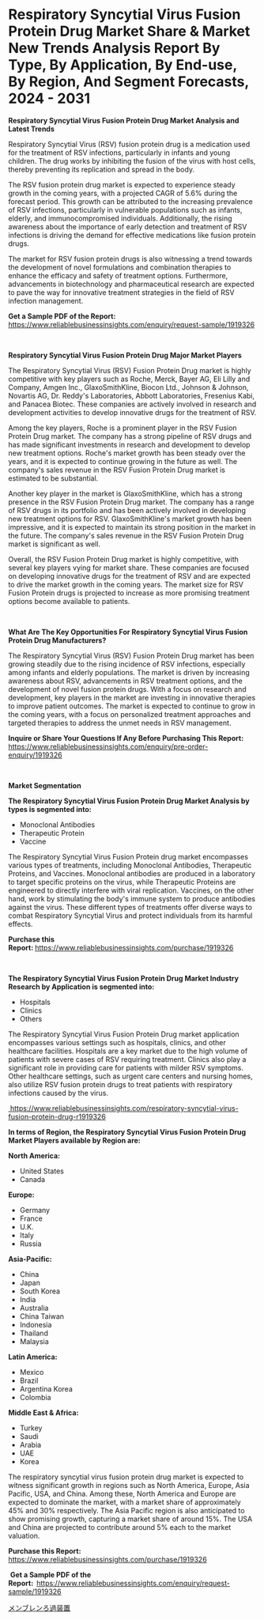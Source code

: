 <p><h1>Respiratory Syncytial Virus Fusion Protein Drug Market Share & Market New Trends Analysis Report By Type, By Application, By End-use, By Region, And Segment Forecasts, 2024 - 2031</h1></p><p><strong>Respiratory Syncytial Virus Fusion Protein Drug Market Analysis and Latest Trends</strong></p>
<p><p>Respiratory Syncytial Virus (RSV) fusion protein drug is a medication used for the treatment of RSV infections, particularly in infants and young children. The drug works by inhibiting the fusion of the virus with host cells, thereby preventing its replication and spread in the body.</p><p>The RSV fusion protein drug market is expected to experience steady growth in the coming years, with a projected CAGR of 5.6% during the forecast period. This growth can be attributed to the increasing prevalence of RSV infections, particularly in vulnerable populations such as infants, elderly, and immunocompromised individuals. Additionally, the rising awareness about the importance of early detection and treatment of RSV infections is driving the demand for effective medications like fusion protein drugs.</p><p>The market for RSV fusion protein drugs is also witnessing a trend towards the development of novel formulations and combination therapies to enhance the efficacy and safety of treatment options. Furthermore, advancements in biotechnology and pharmaceutical research are expected to pave the way for innovative treatment strategies in the field of RSV infection management.</p></p>
<p><strong>Get a Sample PDF of the Report:&nbsp;</strong> <a href="https://www.reliablebusinessinsights.com/enquiry/request-sample/1919326">https://www.reliablebusinessinsights.com/enquiry/request-sample/1919326</a></p>
<p>&nbsp;</p>
<p><strong>Respiratory Syncytial Virus Fusion Protein Drug Major Market Players</strong></p>
<p><p>The Respiratory Syncytial Virus (RSV) Fusion Protein Drug market is highly competitive with key players such as Roche, Merck, Bayer AG, Eli Lilly and Company, Amgen Inc., GlaxoSmithKline, Biocon Ltd., Johnson & Johnson, Novartis AG, Dr. Reddy's Laboratories, Abbott Laboratories, Fresenius Kabi, and Panacea Biotec. These companies are actively involved in research and development activities to develop innovative drugs for the treatment of RSV.</p><p>Among the key players, Roche is a prominent player in the RSV Fusion Protein Drug market. The company has a strong pipeline of RSV drugs and has made significant investments in research and development to develop new treatment options. Roche's market growth has been steady over the years, and it is expected to continue growing in the future as well. The company's sales revenue in the RSV Fusion Protein Drug market is estimated to be substantial.</p><p>Another key player in the market is GlaxoSmithKline, which has a strong presence in the RSV Fusion Protein Drug market. The company has a range of RSV drugs in its portfolio and has been actively involved in developing new treatment options for RSV. GlaxoSmithKline's market growth has been impressive, and it is expected to maintain its strong position in the market in the future. The company's sales revenue in the RSV Fusion Protein Drug market is significant as well.</p><p>Overall, the RSV Fusion Protein Drug market is highly competitive, with several key players vying for market share. These companies are focused on developing innovative drugs for the treatment of RSV and are expected to drive the market growth in the coming years. The market size for RSV Fusion Protein drugs is projected to increase as more promising treatment options become available to patients.</p></p>
<p>&nbsp;</p>
<p><strong>What Are The Key Opportunities For Respiratory Syncytial Virus Fusion Protein Drug Manufacturers?</strong></p>
<p><p>The Respiratory Syncytial Virus (RSV) Fusion Protein Drug market has been growing steadily due to the rising incidence of RSV infections, especially among infants and elderly populations. The market is driven by increasing awareness about RSV, advancements in RSV treatment options, and the development of novel fusion protein drugs. With a focus on research and development, key players in the market are investing in innovative therapies to improve patient outcomes. The market is expected to continue to grow in the coming years, with a focus on personalized treatment approaches and targeted therapies to address the unmet needs in RSV management.</p></p>
<p><strong>Inquire or Share Your Questions If Any Before Purchasing This Report:</strong> <a href="https://www.reliablebusinessinsights.com/enquiry/pre-order-enquiry/1919326">https://www.reliablebusinessinsights.com/enquiry/pre-order-enquiry/1919326</a></p>
<p>&nbsp;</p>
<p><strong>Market Segmentation</strong></p>
<p><strong>The Respiratory Syncytial Virus Fusion Protein Drug Market Analysis by types is segmented into:</strong></p>
<p><ul><li>Monoclonal Antibodies</li><li>Therapeutic Protein</li><li>Vaccine</li></ul></p>
<p><p>The Respiratory Syncytial Virus Fusion Protein drug market encompasses various types of treatments, including Monoclonal Antibodies, Therapeutic Proteins, and Vaccines. Monoclonal antibodies are produced in a laboratory to target specific proteins on the virus, while Therapeutic Proteins are engineered to directly interfere with viral replication. Vaccines, on the other hand, work by stimulating the body's immune system to produce antibodies against the virus. These different types of treatments offer diverse ways to combat Respiratory Syncytial Virus and protect individuals from its harmful effects.</p></p>
<p><strong>Purchase this Report:&nbsp;</strong><a href="https://www.reliablebusinessinsights.com/purchase/1919326">https://www.reliablebusinessinsights.com/purchase/1919326</a></p>
<p>&nbsp;</p>
<p><strong>The Respiratory Syncytial Virus Fusion Protein Drug Market Industry Research by Application is segmented into:</strong></p>
<p><ul><li>Hospitals</li><li>Clinics</li><li>Others</li></ul></p>
<p><p>The Respiratory Syncytial Virus Fusion Protein Drug market application encompasses various settings such as hospitals, clinics, and other healthcare facilities. Hospitals are a key market due to the high volume of patients with severe cases of RSV requiring treatment. Clinics also play a significant role in providing care for patients with milder RSV symptoms. Other healthcare settings, such as urgent care centers and nursing homes, also utilize RSV fusion protein drugs to treat patients with respiratory infections caused by the virus.</p></p>
<p><a href="https://www.reliablebusinessinsights.com/respiratory-syncytial-virus-fusion-protein-drug-r1919326">&nbsp;https://www.reliablebusinessinsights.com/respiratory-syncytial-virus-fusion-protein-drug-r1919326</a></p>
<p><strong>In terms of Region, the Respiratory Syncytial Virus Fusion Protein Drug Market Players available by Region are:</strong></p>
<p>
    <p> <strong> North America: </strong>
        <ul>
            <li>United States</li>
            <li>Canada</li>
        </ul>
        </p> 
    <p> <strong> Europe: </strong>
        <ul>
            <li>Germany</li>
            <li>France</li>
            <li>U.K.</li>
            <li>Italy</li>
            <li>Russia</li>
        </ul>
        </p> 
    <p> <strong> Asia-Pacific: </strong>
        <ul>
            <li>China</li>
            <li>Japan</li>
            <li>South Korea</li>
            <li>India</li>
            <li>Australia</li>
            <li>China Taiwan</li>
            <li>Indonesia</li>
            <li>Thailand</li>
            <li>Malaysia</li>
        </ul>
        </p> 
    <p> <strong> Latin America: </strong>
        <ul>
            <li>Mexico</li>
            <li>Brazil</li>
            <li>Argentina Korea</li>
            <li>Colombia</li>
        </ul>
        </p> 
    <p> <strong> Middle East & Africa: </strong>
        <ul>
            <li>Turkey</li>
            <li>Saudi</li>
            <li>Arabia</li>
            <li>UAE</li>
            <li>Korea</li>
        </ul>
    </p>
    </p>
<p><p>The respiratory syncytial virus fusion protein drug market is expected to witness significant growth in regions such as North America, Europe, Asia Pacific, USA, and China. Among these, North America and Europe are expected to dominate the market, with a market share of approximately 45% and 30% respectively. The Asia Pacific region is also anticipated to show promising growth, capturing a market share of around 15%. The USA and China are projected to contribute around 5% each to the market valuation.</p></p>
<p><strong>Purchase this Report: </strong><a href="https://www.reliablebusinessinsights.com/purchase/1919326">https://www.reliablebusinessinsights.com/purchase/1919326</a></p>
<p>&nbsp;<strong>Get a Sample PDF of the Report:&nbsp;&nbsp;</strong><a href="https://www.reliablebusinessinsights.com/enquiry/request-sample/1919326">https://www.reliablebusinessinsights.com/enquiry/request-sample/1919326</a></p>
<p><strong></strong></p>
<p><p><a href="https://github.com/AaronVargas43/Market-Research-Report-List-2/blob/main/9932350179350.md">メンブレンろ過装置</a></p></p>